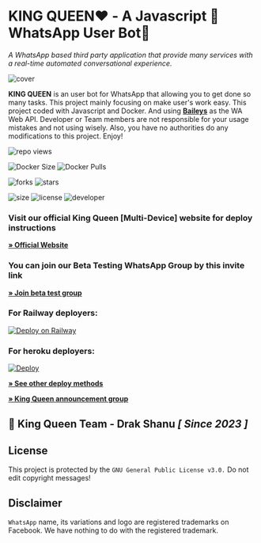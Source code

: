 # **KING QUEEN♥️** - A Javascript 💃 WhatsApp User Bot🤖
*A WhatsApp based third party application that provide many services with a real-time automated conversational experience.*

![cover]()

**KING QUEEN** is an user bot for WhatsApp that allowing you to get done so many tasks. This project mainly focusing on make user's work easy. This project coded with Javascript and Docker. And using **[Baileys](https://github.com/adiwajshing/Baileys)** as the WA Web API. Developer or Team members are not responsible for your usage mistakes and not using wisely. Also, you have no authorities do any modifications to this project. Enjoy!

![repo views](https://hits.seeyoufarm.com/api/count/incr/badge.svg?url=https%3A%2F%2Fgithub.com%2FDrakShanu%2FKingQueen&count_bg=%2379C83D&title_bg=%23555555&icon=gitpod.svg&icon_color=%23E7E7E7&title=Views&edge_flat=false)

![Docker Size](https://img.shields.io/docker/image-size/DrakShanu/KingQueen?style=flat&logo=docker&label=Docker+Size)
![Docker Pulls](https://img.shields.io/docker/pulls/DrakShanu/KingQueen?style=flat&logo=docker&label=Docker+Pulls)

![forks](https://img.shields.io/github/forks/DrakShanu/KingQueen?label=Forks&style=social)
![stars](https://img.shields.io/github/stars/DrakShanu/KingQueen?style=social)

![size](https://img.shields.io/github/repo-size/DrakShanu/KingQueen?color=purple&label=Repo%20Size&style=plastic)
![license](https://img.shields.io/github/license/DrakShanu/KingQueen?color=purple&label=License&style=plastic)
![developer](https://img.shields.io/static/v1?label=Author&message=Drak%20Shanu&color=purple&style=plastic)

### Visit our official King Queen [Multi-Device] website for deploy instructions

**[» Official Website]()**

### You can join our Beta Testing WhatsApp Group by this invite link

**[» Join beta test group](https://chat.whatsapp.com/GMwn9PwtjlCG5BciExDXIU)**

### For Railway deployers:
[![Deploy on Railway](https://railway.app/button.svg)](https://railway.app/template/2B1VYo)

### For heroku deployers:
[![Deploy](https://www.herokucdn.com/deploy/button.svg)](https://heroku.com/deploy)



**[» See other deploy methods]()**

**[» King Queen announcement group](https://chat.whatsapp.com/GMwn9PwtjlCG5BciExDXIU)**

## 🐝 King Queen Team - Drak Shanu *[ Since 2023 ]*

## License
This project is protected by the `GNU General Public License v3.0.`
Do not edit copyright messages!

## Disclaimer
`WhatsApp` name, its variations and logo are registered trademarks on Facebook. We have nothing to do with the registered trademark.
